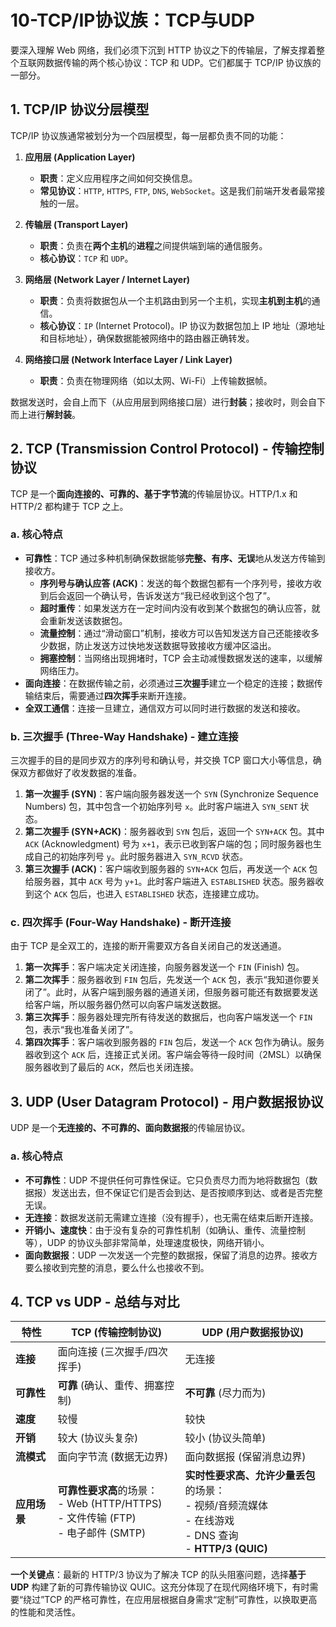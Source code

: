 # 10-TCP/IP协议族：TCP与UDP

要深入理解 Web 网络，我们必须下沉到 HTTP 协议之下的传输层，了解支撑着整个互联网数据传输的两个核心协议：TCP 和 UDP。它们都属于 TCP/IP 协议族的一部分。

## 1. TCP/IP 协议分层模型

TCP/IP 协议族通常被划分为一个四层模型，每一层都负责不同的功能：

1.  **应用层 (Application Layer)**
    *   **职责**：定义应用程序之间如何交换信息。
    *   **常见协议**：`HTTP`, `HTTPS`, `FTP`, `DNS`, `WebSocket`。这是我们前端开发者最常接触的一层。

2.  **传输层 (Transport Layer)**
    *   **职责**：负责在**两个主机**的**进程**之间提供端到端的通信服务。
    *   **核心协议**：`TCP` 和 `UDP`。

3.  **网络层 (Network Layer / Internet Layer)**
    *   **职责**：负责将数据包从一个主机路由到另一个主机，实现**主机到主机**的通信。
    *   **核心协议**：`IP` (Internet Protocol)。IP 协议为数据包加上 IP 地址（源地址和目标地址），确保数据能被网络中的路由器正确转发。

4.  **网络接口层 (Network Interface Layer / Link Layer)**
    *   **职责**：负责在物理网络（如以太网、Wi-Fi）上传输数据帧。

数据发送时，会自上而下（从应用层到网络接口层）进行**封装**；接收时，则会自下而上进行**解封装**。

## 2. TCP (Transmission Control Protocol) - 传输控制协议

TCP 是一个**面向连接的、可靠的、基于字节流**的传输层协议。HTTP/1.x 和 HTTP/2 都构建于 TCP 之上。

### a. 核心特点

*   **可靠性**：TCP 通过多种机制确保数据能够**完整、有序、无误**地从发送方传输到接收方。
    *   **序列号与确认应答 (ACK)**：发送的每个数据包都有一个序列号，接收方收到后会返回一个确认号，告诉发送方“我已经收到这个包了”。
    *   **超时重传**：如果发送方在一定时间内没有收到某个数据包的确认应答，就会重新发送该数据包。
    *   **流量控制**：通过“滑动窗口”机制，接收方可以告知发送方自己还能接收多少数据，防止发送方过快地发送数据导致接收方缓冲区溢出。
    *   **拥塞控制**：当网络出现拥堵时，TCP 会主动减慢数据发送的速率，以缓解网络压力。
*   **面向连接**：在数据传输之前，必须通过**三次握手**建立一个稳定的连接；数据传输结束后，需要通过**四次挥手**来断开连接。
*   **全双工通信**：连接一旦建立，通信双方可以同时进行数据的发送和接收。

### b. 三次握手 (Three-Way Handshake) - 建立连接

三次握手的目的是同步双方的序列号和确认号，并交换 TCP 窗口大小等信息，确保双方都做好了收发数据的准备。

1.  **第一次握手 (SYN)**：客户端向服务器发送一个 `SYN` (Synchronize Sequence Numbers) 包，其中包含一个初始序列号 `x`。此时客户端进入 `SYN_SENT` 状态。
2.  **第二次握手 (SYN+ACK)**：服务器收到 `SYN` 包后，返回一个 `SYN+ACK` 包。其中 `ACK` (Acknowledgment) 号为 `x+1`，表示已收到客户端的包；同时服务器也生成自己的初始序列号 `y`。此时服务器进入 `SYN_RCVD` 状态。
3.  **第三次握手 (ACK)**：客户端收到服务器的 `SYN+ACK` 包后，再发送一个 `ACK` 包给服务器，其中 `ACK` 号为 `y+1`。此时客户端进入 `ESTABLISHED` 状态。服务器收到这个 `ACK` 包后，也进入 `ESTABLISHED` 状态，连接建立成功。

### c. 四次挥手 (Four-Way Handshake) - 断开连接

由于 TCP 是全双工的，连接的断开需要双方各自关闭自己的发送通道。

1.  **第一次挥手**：客户端决定关闭连接，向服务器发送一个 `FIN` (Finish) 包。
2.  **第二次挥手**：服务器收到 `FIN` 包后，先发送一个 `ACK` 包，表示“我知道你要关闭了”。此时，从客户端到服务器的通道关闭，但服务器可能还有数据要发送给客户端，所以服务器仍然可以向客户端发送数据。
3.  **第三次挥手**：服务器处理完所有待发送的数据后，也向客户端发送一个 `FIN` 包，表示“我也准备关闭了”。
4.  **第四次挥手**：客户端收到服务器的 `FIN` 包后，发送一个 `ACK` 包作为确认。服务器收到这个 `ACK` 后，连接正式关闭。客户端会等待一段时间（2MSL）以确保服务器收到了最后的 `ACK`，然后也关闭连接。

## 3. UDP (User Datagram Protocol) - 用户数据报协议

UDP 是一个**无连接的、不可靠的、面向数据报**的传输层协议。

### a. 核心特点

*   **不可靠性**：UDP 不提供任何可靠性保证。它只负责尽力而为地将数据包（数据报）发送出去，但不保证它们是否会到达、是否按顺序到达、或者是否完整无误。
*   **无连接**：数据发送前无需建立连接（没有握手），也无需在结束后断开连接。
*   **开销小、速度快**：由于没有复杂的可靠性机制（如确认、重传、流量控制等），UDP 的协议头部非常简单，处理速度极快，网络开销小。
*   **面向数据报**：UDP 一次发送一个完整的数据报，保留了消息的边界。接收方要么接收到完整的消息，要么什么也接收不到。

## 4. TCP vs UDP - 总结与对比

| 特性     | TCP (传输控制协议)                       | UDP (用户数据报协议)               |
| -------- | ---------------------------------------- | ---------------------------------- |
| **连接** | 面向连接 (三次握手/四次挥手)             | 无连接                             |
| **可靠性** | **可靠** (确认、重传、拥塞控制)            | **不可靠** (尽力而为)              |
| **速度** | 较慢                                     | 较快                               |
| **开销** | 较大 (协议头复杂)                        | 较小 (协议头简单)                  |
| **流模式** | 面向字节流 (数据无边界)                  | 面向数据报 (保留消息边界)          |
| **应用场景** | **可靠性要求高**的场景：<br/>- Web (HTTP/HTTPS)<br/>- 文件传输 (FTP)<br/>- 电子邮件 (SMTP) | **实时性要求高、允许少量丢包**的场景：<br/>- 视频/音频流媒体<br/>- 在线游戏<br/>- DNS 查询<br/>- **HTTP/3 (QUIC)** |

**一个关键点**：最新的 HTTP/3 协议为了解决 TCP 的队头阻塞问题，选择**基于 UDP** 构建了新的可靠传输协议 QUIC。这充分体现了在现代网络环境下，有时需要“绕过”TCP 的严格可靠性，在应用层根据自身需求“定制”可靠性，以换取更高的性能和灵活性。
